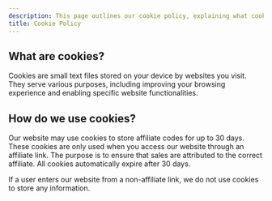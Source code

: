 ```yaml
---
description: This page outlines our cookie policy, explaining what cookies are, how we use them, and how you can manage your cookie preferences.
title: Cookie Policy
---
```


## What are cookies?

Cookies are small text files stored on your device by websites you visit. They serve various purposes, including improving your browsing experience and enabling specific website functionalities.

## How do we use cookies?

Our website may use cookies to store affiliate codes for up to 30 days. These cookies are only used when you access our website through an affiliate link. The purpose is to ensure that sales are attributed to the correct affiliate. All cookies automatically expire after 30 days.

If a user enters our website from a non-affiliate link, we do not use cookies to store any information.

